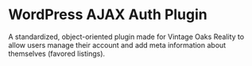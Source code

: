 # WordPress AJAX Auth Plugin

A standardized, object-oriented plugin made for Vintage Oaks Reality to allow users manage their account and add meta information about themselves (favored listings).